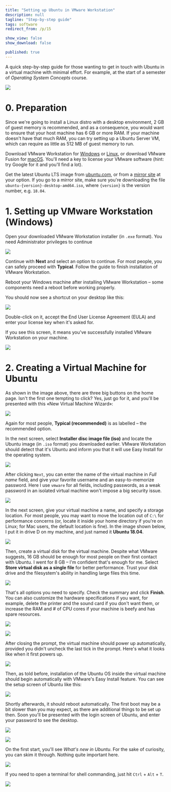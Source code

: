 ```yaml
---
title: "Setting up Ubuntu in VMware Workstation"
description: null
tagline: "Step-by-step guide"
tags: software
redirect_from: /p/15

show_view: false
show_download: false

published: true
---
```


<!-- There's a Chinese version of this article! -->

A quick step-by-step guide for those wanting to get in touch with Ubuntu in a virtual machine with minimal effort. For example, at the start of a semester of *Operating System Concepts* course.

![](/image/setup-vmware/vmware-splash.png)

# 0. Preparation

Since we're going to install a Linux distro with a desktop environment, 2 GB of guest memory is recommended, and as a consequence, you would want to ensure that your host machine has 6 GB or more RAM. If your machine doesn't have that much RAM, you can try setting up a Ubuntu Server VM, which can require as little as 512 MB of guest memory to run.

Download VMware Workstation for [Windows][vmware-w] or [Linux][vmware-l], or download VMware Fusion for [macOS][vmware-m]. You'll need a key to license your VMware software (hint: try Google for it and you'll find a lot).

Get the latest Ubuntu LTS image from [ubuntu.com][1], or from a [mirror site][2] at your option. If you go to a mirror site, make sure you're downloading the file `ubuntu-{version}-desktop-amd64.iso`, where `{version}` is the version number, e.g. `18.04`.

# 1. Setting up VMware Workstation (Windows)

Open your downloaded VMware Workstation installer (in `.exe` format). You need Administrator privileges to continue

![](/image/setup-vmware/vm-1.png)

Continue with **Next** and select an option to continue. For most people, you can safely proceed with **Typical**. Follow the guide to finish installation of VMware Workstation.

Reboot your Windows machine after installing VMware Workstation &ndash; some components need a reboot before working properly.

You should now see a shortcut on your desktop like this:

![](/image/setup-vmware/Win10-tile.png)

Double-click on it, accept the End User License Agreement (EULA) and enter your license key when it's asked for.

If you see this screen, it means you've successfully installed VMware Workstation on your machine.

![](/image/setup-vmware/home-page.png)

# 2. Creating a Virtual Machine for Ubuntu

As shown in the image above, there are three big buttons on the home page. Isn't the first one tempting to click? Yes, just go for it, and you'll be presented with this «New Virtual Machine Wizard»:

![](/image/setup-vmware/nvmw-1.png)

Again for most people, **Typical (recommended)** is as labelled &ndash; the recommended option.

In the next screen, select **Installer disc image file (iso)** and locate the Ubuntu image (in `.iso` format) you downloaded earlier. VMware Workstation should detect that it's Ubuntu and inform you that it will use Easy Install for the operating system.

![](/image/setup-vmware/nvmw-2.png)

After clicking `Next`, you can enter the name of the virtual machine in *Full name* field, and give your favorite username and an easy-to-memorize password. Here I use `vmware` for all fields, including passwords, as a weak password in an isolated virtual machine won't impose a big security issue.

![](/image/setup-vmware/nvmw-3.png)

In the next screen, give your virtual machine a name, and specify a storage location. For most people, you may want to move the location out of `C:\` for performance concerns (or, locate it inside your home directory if you're on Linux; for Mac users, the default location is fine). In the image shown below, I put it in drive D on my machine, and just named it **Ubuntu 18.04**.

![](/image/setup-vmware/nvmw-4.png)

Then, create a virtual disk for the virtual machine. Despite what VMware suggests, 16 GB should be enough for most people on their first contact with Ubuntu. I went for 8 GB &ndash; I'm confident that's enough for me. Select **Store virtual disk as a single file** for better performance. Trust your disk drive and the filesystem's ability in handling large files this time.

![](/image/setup-vmware/nvmw-5.png)

That's all options you need to specify. Check the summary and click **Finish**. You can also customize the hardware specifications if you want, for example, delete the printer and the sound card if you don't want them, or increase the RAM and \# of CPU cores if your machine is beefy and has spare resources.

![](/image/setup-vmware/nvmw-6.png)

![](/image/setup-vmware/nvmw-7.png)

After closing the prompt, the virtual machine should power up automatically, provided you didn't uncheck the last tick in the prompt. Here's what it looks like when it first powers up.

![](/image/setup-vmware/u-1.png)

Then, as told before, installation of the Ubuntu OS inside the virtual machine should begin automatically with VMware's Easy Install feature. You can see the setup screen of Ubuntu like this:

![](/image/setup-vmware/u-2.png)

Shortly afterwards, it should reboot automatically. The first boot may be a bit slower than you may expect, as there are additional things to be set up then. Soon you'll be presented with the login screen of Ubuntu, and enter your password to see the desktop.

![](/image/setup-vmware/u-3.png)

![](/image/setup-vmware/u-4.png)

On the first start, you'll see *What's new in Ubuntu*. For the sake of curiosity, you can skim it through. Nothing quite important here.

![](/image/setup-vmware/u-5.png)

If you need to open a terminal for shell commanding, just hit `Ctrl` + `Alt` + `T`.

![](/image/setup-vmware/u-6.png)

  [1]: https://www.ubuntu.com/download/desktop
  [2]: https://launchpad.net/ubuntu/+cdmirrors
  [3]: https://mirrors.ustc.edu.cn/ubuntu-releases/bionic/
  [vmware-w]: https://www.vmware.com/go/getworkstation-win
  [vmware-m]: https://www.vmware.com/go/getfusion
  [vmware-l]: https://www.vmware.com/go/getworkstation-linux
  [kb]: https://kb.vmware.com/articleview?docid=2098121
